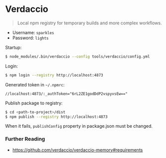 Verdaccio
=========

> Local npm registry for temporary builds and more complex workflows.

- Username: `sparkles`
- Password: `lights`

Startup:

```bash
$ node_modules/.bin/verdaccio --config tools/verdaccio/config.yml 
```

Login:

```bash
$ npm login --registry http://localhost:4873
```

Generated token in `~/.npmrc`:

```
//localhost:4873/:_authToken="6rL2ZE1godDdP2vspyvsEw=="
```

Publish package to registry:

```bash
$ cd <path-to-project>/dist
$ npm publish --registry http://localhost:4873
```

When it fails, `publishConfig` property in package.json must be changed.


### Further Reading

- https://github.com/verdaccio/verdaccio-memory#requirements
